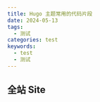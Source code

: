 ```yaml
---
title: Hugo 主题常用的代码片段
date: 2024-05-13
tags:
  - 测试
categories: test
keywords:
  - test
  - 测试
---
```


## 全站 Site
